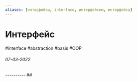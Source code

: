 ```yaml
---
aliases: [интерфейсы, interface, интерфейсом, интерфейса]
---
```

# Интерфейс
#interface #abstraction #basis #OOP
<h6>07-03-2022</h6>
----------
## 